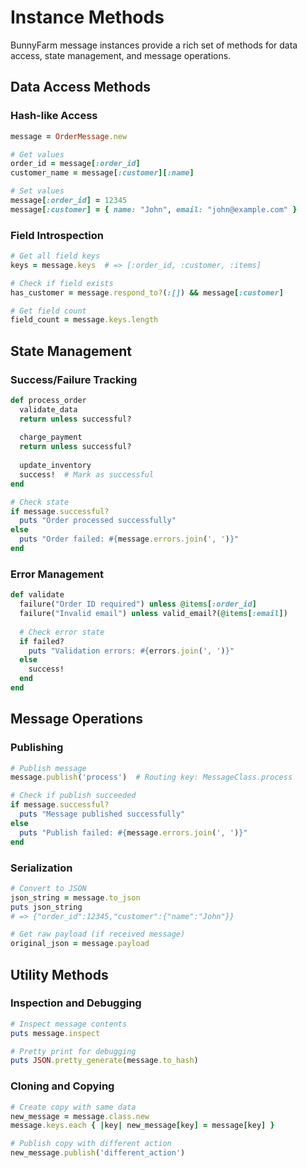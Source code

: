 # Instance Methods

BunnyFarm message instances provide a rich set of methods for data access, state management, and message operations.

## Data Access Methods

### Hash-like Access
```ruby
message = OrderMessage.new

# Get values
order_id = message[:order_id]
customer_name = message[:customer][:name]

# Set values
message[:order_id] = 12345
message[:customer] = { name: "John", email: "john@example.com" }
```

### Field Introspection
```ruby
# Get all field keys
keys = message.keys  # => [:order_id, :customer, :items]

# Check if field exists
has_customer = message.respond_to?(:[]) && message[:customer]

# Get field count
field_count = message.keys.length
```

## State Management

### Success/Failure Tracking
```ruby
def process_order
  validate_data
  return unless successful?
  
  charge_payment
  return unless successful?
  
  update_inventory
  success!  # Mark as successful
end

# Check state
if message.successful?
  puts "Order processed successfully"
else
  puts "Order failed: #{message.errors.join(', ')}"
end
```

### Error Management
```ruby
def validate
  failure("Order ID required") unless @items[:order_id]
  failure("Invalid email") unless valid_email?(@items[:email])
  
  # Check error state
  if failed?
    puts "Validation errors: #{errors.join(', ')}"
  else
    success!
  end
end
```

## Message Operations

### Publishing
```ruby
# Publish message
message.publish('process')  # Routing key: MessageClass.process

# Check if publish succeeded
if message.successful?
  puts "Message published successfully"
else
  puts "Publish failed: #{message.errors.join(', ')}"
end
```

### Serialization
```ruby
# Convert to JSON
json_string = message.to_json
puts json_string
# => {"order_id":12345,"customer":{"name":"John"}}

# Get raw payload (if received message)
original_json = message.payload
```

## Utility Methods

### Inspection and Debugging
```ruby
# Inspect message contents
puts message.inspect

# Pretty print for debugging
puts JSON.pretty_generate(message.to_hash)
```

### Cloning and Copying
```ruby
# Create copy with same data
new_message = message.class.new
message.keys.each { |key| new_message[key] = message[key] }

# Publish copy with different action
new_message.publish('different_action')
```